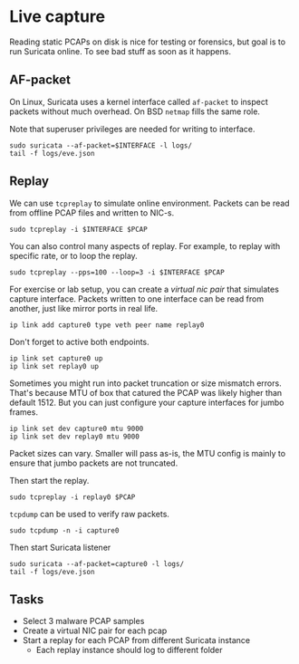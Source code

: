 # Live capture

Reading static PCAPs on disk is nice for testing or forensics, but goal is to run Suricata online. To see bad stuff as soon as it happens.

## AF-packet

On Linux, Suricata uses a kernel interface called `af-packet` to inspect packets without much overhead. On BSD `netmap` fills the same role.

Note that superuser privileges are needed for writing to interface.

```
sudo suricata --af-packet=$INTERFACE -l logs/
tail -f logs/eve.json
```

## Replay

We can use `tcpreplay` to simulate online environment. Packets can be read from offline PCAP files and written to NIC-s.

```
sudo tcpreplay -i $INTERFACE $PCAP
```

You can also control many aspects of replay. For example, to replay with specific rate, or to loop the replay.

```
sudo tcpreplay --pps=100 --loop=3 -i $INTERFACE $PCAP
```

For exercise or lab setup, you can create a *virtual nic pair* that simulates capture interface. Packets written to one interface can be read from another, just like mirror ports in real life.

```
ip link add capture0 type veth peer name replay0
```

Don't forget to active both endpoints.

```
ip link set capture0 up
ip link set replay0 up
```

Sometimes you might run into packet truncation or size mismatch errors. That's because MTU of box that catured the PCAP was likely higher than default 1512. But you can just configure your capture interfaces for jumbo frames.

```
ip link set dev capture0 mtu 9000
ip link set dev replay0 mtu 9000
```

Packet sizes can vary. Smaller will pass as-is, the MTU config is mainly to ensure that jumbo packets are not truncated.

Then start the replay.

```
sudo tcpreplay -i replay0 $PCAP
```

`tcpdump` can be used to verify raw packets.

```
sudo tcpdump -n -i capture0
```

Then start Suricata listener

```
sudo suricata --af-packet=capture0 -l logs/
tail -f logs/eve.json
```

## Tasks

* Select 3 malware PCAP samples
* Create a virtual NIC pair for each pcap
* Start a replay for each PCAP from different Suricata instance
  * Each replay instance should log to different folder